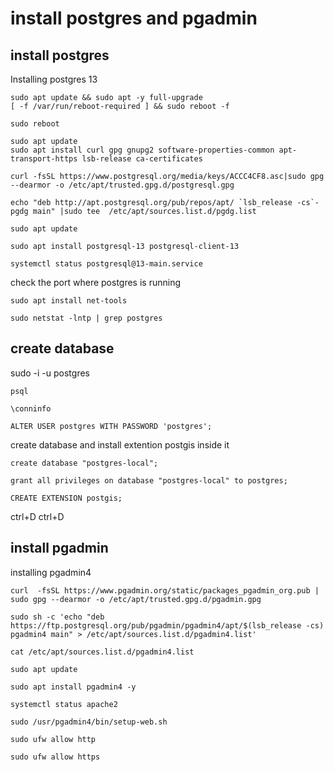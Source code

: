 # install postgres and pgadmin

## install postgres

Installing postgres 13

    sudo apt update && sudo apt -y full-upgrade
    [ -f /var/run/reboot-required ] && sudo reboot -f

    sudo reboot

    sudo apt update
    sudo apt install curl gpg gnupg2 software-properties-common apt-transport-https lsb-release ca-certificates

    curl -fsSL https://www.postgresql.org/media/keys/ACCC4CF8.asc|sudo gpg --dearmor -o /etc/apt/trusted.gpg.d/postgresql.gpg

    echo "deb http://apt.postgresql.org/pub/repos/apt/ `lsb_release -cs`-pgdg main" |sudo tee  /etc/apt/sources.list.d/pgdg.list

    sudo apt update

    sudo apt install postgresql-13 postgresql-client-13

    systemctl status postgresql@13-main.service

check the port where postgres is running

    sudo apt install net-tools

    sudo netstat -lntp | grep postgres

## create database

sudo -i -u postgres

    psql

    \conninfo

    ALTER USER postgres WITH PASSWORD 'postgres';

create database and install extention postgis inside it

    create database "postgres-local";

    grant all privileges on database "postgres-local" to postgres;

    CREATE EXTENSION postgis;

ctrl+D
ctrl+D

## install pgadmin

installing pgadmin4

    curl  -fsSL https://www.pgadmin.org/static/packages_pgadmin_org.pub | sudo gpg --dearmor -o /etc/apt/trusted.gpg.d/pgadmin.gpg

    sudo sh -c 'echo "deb https://ftp.postgresql.org/pub/pgadmin/pgadmin4/apt/$(lsb_release -cs) pgadmin4 main" > /etc/apt/sources.list.d/pgadmin4.list'

    cat /etc/apt/sources.list.d/pgadmin4.list

    sudo apt update

    sudo apt install pgadmin4 -y

    systemctl status apache2

    sudo /usr/pgadmin4/bin/setup-web.sh

    sudo ufw allow http

    sudo ufw allow https

